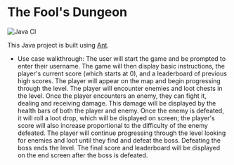 # The Fool's Dungeon
![Java CI](https://github.com/dthornton22/team-9-project-cs-321-01/workflows/Java%20CI/badge.svg?branch=master)

This Java project is built using [Ant](https://ant.apache.org).

- Use case walkthrough: The user will start the game and be prompted to enter their username. The game will then display basic instructions, the player's current score (which starts at 0), and a leaderboard of previous high scores. The player will appear on the map and begin progressing through the level. The player will encounter enemies and loot chests in the level. Once the player encounters an enemy, they can fight it, dealing and receiving damage. This damage will be displayed by the health bars of both the player and enemy. Once the enemy is defeated, it will roll a loot drop, which will be displayed on screen; the player's score will also increase proportional to the difficulty of the enemy defeated. The player will continue progressing through the level looking for enemies and loot until they find and defeat the boss. Defeating the boss ends the level. The final score and leaderboard will be displayed on the end screen after the boss is defeated.
